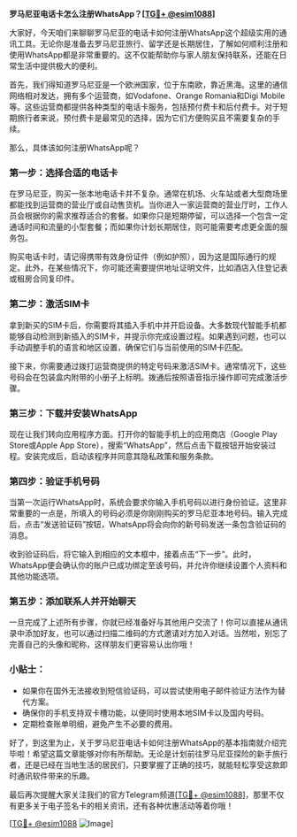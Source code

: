 **罗马尼亚电话卡怎么注册WhatsApp？[[TG💪+ @esim1088](https://t.me/s/esim1088)]**

大家好，今天咱们来聊聊罗马尼亚的电话卡如何注册WhatsApp这个超级实用的通讯工具。无论你是准备去罗马尼亚旅行、留学还是长期居住，了解如何顺利注册和使用WhatsApp都是非常重要的。这不仅能帮助你与家人朋友保持联系，还能在日常生活中提供极大的便利。

首先，我们得知道罗马尼亚是一个欧洲国家，位于东南欧，靠近黑海。这里的通信网络相对发达，拥有多个运营商，如Vodafone、Orange Romania和Digi Mobile等。这些运营商都提供各种类型的电话卡服务，包括预付费卡和后付费卡。对于短期旅行者来说，预付费卡是最常见的选择，因为它们方便购买且不需要复杂的手续。

那么，具体该如何注册WhatsApp呢？

### 第一步：选择合适的电话卡

在罗马尼亚，购买一张本地电话卡并不复杂。通常在机场、火车站或者大型商场里都能找到运营商的营业厅或自动售货机。当你进入一家运营商的营业厅时，工作人员会根据你的需求推荐适合的套餐。如果你只是短期停留，可以选择一个包含一定通话时间和流量的小型套餐；而如果你计划长期居住，则可能需要考虑更全面的服务包。

购买电话卡时，请记得携带有效身份证件（例如护照），因为这是国际通行的规定。此外，在某些情况下，你可能还需要提供地址证明文件，比如酒店入住登记表或租房合同复印件。

### 第二步：激活SIM卡

拿到新买的SIM卡后，你需要将其插入手机中并开启设备。大多数现代智能手机都能够自动检测到新插入的SIM卡，并提示你完成设置过程。如果遇到问题，也可以手动调整手机的语言和地区设置，确保它们与当前使用的SIM卡匹配。

接下来，你需要通过拨打运营商提供的特定号码来激活SIM卡。通常情况下，这些号码会在包装盒内附带的小册子上标明。拨通后按照语音指示操作即可完成激活步骤。

### 第三步：下载并安装WhatsApp

现在让我们转向应用程序方面。打开你的智能手机上的应用商店（Google Play Store或Apple App Store），搜索“WhatsApp”，然后点击下载按钮开始安装过程。安装完成后，启动该程序并同意其隐私政策和服务条款。

### 第四步：验证手机号码

当第一次运行WhatsApp时，系统会要求你输入手机号码以进行身份验证。这里非常重要的一点是，所填入的号码必须是你刚刚购买的罗马尼亚本地号码。输入完成后，点击“发送验证码”按钮，WhatsApp将会向你的新号码发送一条包含验证码的消息。

收到验证码后，将它输入到相应的文本框中，接着点击“下一步”。此时，WhatsApp便会确认你的账户已成功绑定至该号码，并允许你继续设置个人资料和其他功能选项。

### 第五步：添加联系人并开始聊天

一旦完成了上述所有步骤，你就已经准备好与其他用户交流了！你可以直接从通讯录中添加好友，也可以通过扫描二维码的方式邀请对方加入对话。当然啦，别忘了完善自己的头像和昵称，这样朋友们更容易认出你哦！

### 小贴士：

- 如果你在国外无法接收到短信验证码，可以尝试使用电子邮件验证方法作为替代方案。
- 确保你的手机支持双卡槽功能，以便同时使用本地SIM卡以及国内号码。
- 定期检查账单明细，避免产生不必要的费用。

好了，到这里为止，关于罗马尼亚电话卡如何注册WhatsApp的基本指南就介绍完毕啦！希望这篇文章能够对你有所帮助。无论是计划前往罗马尼亚探险的新手旅行者，还是已经在当地生活的居民们，只要掌握了正确的技巧，就能轻松享受这款即时通讯软件带来的乐趣。

最后再次提醒大家关注我们的官方Telegram频道[[TG💪+ @esim1088](https://t.me/s/esim1088)]，那里不仅有更多关于电子签名卡的相关资讯，还有各种优惠活动等着你哦！

[[TG💪+ @esim1088](https://t.me/s/esim1088) ![Image](https://i.postimg.cc/4NQfJmqS/Snipaste-2025-05-13-00-14-12.png)]